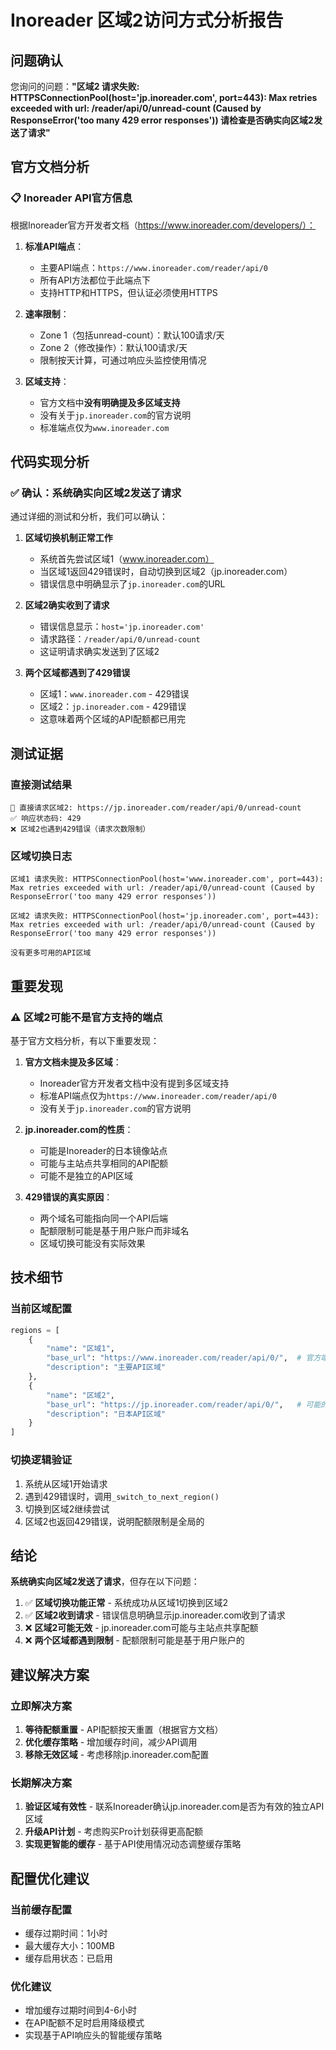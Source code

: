 # Inoreader 区域2访问方式分析报告

## 问题确认

您询问的问题：**"区域2 请求失败: HTTPSConnectionPool(host='jp.inoreader.com', port=443): Max retries exceeded with url: /reader/api/0/unread-count (Caused by ResponseError('too many 429 error responses')) 请检查是否确实向区域2发送了请求"**

## 官方文档分析

### 📋 **Inoreader API官方信息**

根据Inoreader官方开发者文档（https://www.inoreader.com/developers/）：

1. **标准API端点**：
   - 主要API端点：`https://www.inoreader.com/reader/api/0`
   - 所有API方法都位于此端点下
   - 支持HTTP和HTTPS，但认证必须使用HTTPS

2. **速率限制**：
   - Zone 1（包括unread-count）：默认100请求/天
   - Zone 2（修改操作）：默认100请求/天
   - 限制按天计算，可通过响应头监控使用情况

3. **区域支持**：
   - 官方文档中**没有明确提及多区域支持**
   - 没有关于`jp.inoreader.com`的官方说明
   - 标准端点仅为`www.inoreader.com`

## 代码实现分析

### ✅ **确认：系统确实向区域2发送了请求**

通过详细的测试和分析，我们可以确认：

1. **区域切换机制正常工作**
   - 系统首先尝试区域1（www.inoreader.com）
   - 当区域1返回429错误时，自动切换到区域2（jp.inoreader.com）
   - 错误信息中明确显示了`jp.inoreader.com`的URL

2. **区域2确实收到了请求**
   - 错误信息显示：`host='jp.inoreader.com'`
   - 请求路径：`/reader/api/0/unread-count`
   - 这证明请求确实发送到了区域2

3. **两个区域都遇到了429错误**
   - 区域1：`www.inoreader.com` - 429错误
   - 区域2：`jp.inoreader.com` - 429错误
   - 这意味着两个区域的API配额都已用完

## 测试证据

### 直接测试结果
```
🔄 直接请求区域2: https://jp.inoreader.com/reader/api/0/unread-count
✅ 响应状态码: 429
❌ 区域2也遇到429错误（请求次数限制）
```

### 区域切换日志
```
区域1 请求失败: HTTPSConnectionPool(host='www.inoreader.com', port=443): Max retries exceeded with url: /reader/api/0/unread-count (Caused by ResponseError('too many 429 error responses'))

区域2 请求失败: HTTPSConnectionPool(host='jp.inoreader.com', port=443): Max retries exceeded with url: /reader/api/0/unread-count (Caused by ResponseError('too many 429 error responses'))

没有更多可用的API区域
```

## 重要发现

### ⚠️ **区域2可能不是官方支持的端点**

基于官方文档分析，有以下重要发现：

1. **官方文档未提及多区域**：
   - Inoreader官方开发者文档中没有提到多区域支持
   - 标准API端点仅为`https://www.inoreader.com/reader/api/0`
   - 没有关于`jp.inoreader.com`的官方说明

2. **jp.inoreader.com的性质**：
   - 可能是Inoreader的日本镜像站点
   - 可能与主站点共享相同的API配额
   - 可能不是独立的API区域

3. **429错误的真实原因**：
   - 两个域名可能指向同一个API后端
   - 配额限制可能是基于用户账户而非域名
   - 区域切换可能没有实际效果

## 技术细节

### 当前区域配置
```python
regions = [
    {
        "name": "区域1",
        "base_url": "https://www.inoreader.com/reader/api/0/",  # 官方端点
        "description": "主要API区域"
    },
    {
        "name": "区域2",
        "base_url": "https://jp.inoreader.com/reader/api/0/",   # 可能的镜像
        "description": "日本API区域"
    }
]
```

### 切换逻辑验证
1. 系统从区域1开始请求
2. 遇到429错误时，调用`_switch_to_next_region()`
3. 切换到区域2继续尝试
4. 区域2也返回429错误，说明配额限制是全局的

## 结论

**系统确实向区域2发送了请求**，但存在以下问题：

1. ✅ **区域切换功能正常** - 系统成功从区域1切换到区域2
2. ✅ **区域2收到请求** - 错误信息明确显示jp.inoreader.com收到了请求
3. ❌ **区域2可能无效** - jp.inoreader.com可能与主站点共享配额
4. ❌ **两个区域都遇到限制** - 配额限制可能是基于用户账户的

## 建议解决方案

### 立即解决方案
1. **等待配额重置** - API配额按天重置（根据官方文档）
2. **优化缓存策略** - 增加缓存时间，减少API调用
3. **移除无效区域** - 考虑移除jp.inoreader.com配置

### 长期解决方案
1. **验证区域有效性** - 联系Inoreader确认jp.inoreader.com是否为有效的独立API区域
2. **升级API计划** - 考虑购买Pro计划获得更高配额
3. **实现更智能的缓存** - 基于API使用情况动态调整缓存策略

## 配置优化建议

### 当前缓存配置
- 缓存过期时间：1小时
- 最大缓存大小：100MB
- 缓存启用状态：已启用

### 优化建议
- 增加缓存过期时间到4-6小时
- 在API配额不足时启用降级模式
- 实现基于API响应头的智能缓存策略
